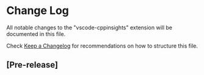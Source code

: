 # Change Log

All notable changes to the "vscode-cppinsights" extension will be documented in this file.

Check [Keep a Changelog](http://keepachangelog.com/) for recommendations on how to structure this file.

## [Pre-release]